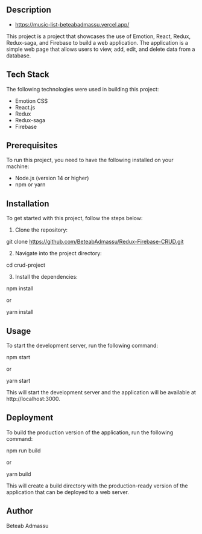 ## Description
- https://music-list-beteabadmassu.vercel.app/

This project is a project that showcases the use of Emotion, React, Redux, Redux-saga, and Firebase to build a web application. The application is a simple web page that allows users to view, add, edit, and delete data from a database.

## Tech Stack

The following technologies were used in building this project:

- Emotion CSS
- React.js
- Redux
- Redux-saga
- Firebase

## Prerequisites

To run this project, you need to have the following installed on your machine:

- Node.js (version 14 or higher)
- npm or yarn

## Installation

To get started with this project, follow the steps below:

1. Clone the repository:

git clone <https://github.com/BeteabAdmassu/Redux-Firebase-CRUD.git>

2. Navigate into the project directory:

cd crud-project

3. Install the dependencies:

npm install

or

yarn install

## Usage

To start the development server, run the following command:

npm start

or

yarn start

This will start the development server and the application will be available at http://localhost:3000.

## Deployment

To build the production version of the application, run the following command:

npm run build

or

yarn build

This will create a build directory with the production-ready version of the application that can be deployed to a web server.

## Author

Beteab Admassu
